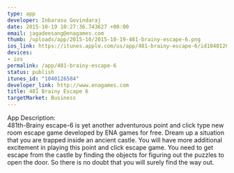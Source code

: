 ```yaml
--- 
type: app
developer: Inbarasu Govindaraj
date: 2015-10-19 10:27:36.743627 +00:00
email: jagadeesang@enagames.com
thumb: /uploads/app/2015-10/2015-10-19-481-brainy-escape-6.png
ios_link: https://itunes.apple.com/us/app/481-brainy-escape-6/id1040126584?mt=8
devices: 
- ios
permalink: /app/481-brainy-escape-6
status: publish
itunes_id: "1040126584"
developer_link: http://www.enagames.com
title: 481 Brainy Escape 6
targetMarket: Business
---
```


App  Description:   
           481th-Brainy escape-6 is yet another adventurous point and click type new room escape game developed by ENA games for free. Dream up a situation that you are trapped inside an ancient castle. You will have more additional excitement in playing this point and click escape game. You need to get escape from the castle by finding the objects for figuring out the puzzles to open the door. So there is no doubt that you will surely find the way out. 
